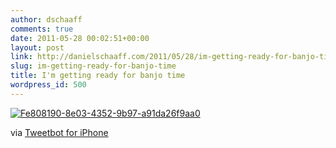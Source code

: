 ```yaml
---
author: dschaaff
comments: true
date: 2011-05-28 00:02:51+00:00
layout: post
link: http://danielschaaff.com/2011/05/28/im-getting-ready-for-banjo-time/
slug: im-getting-ready-for-banjo-time
title: I'm getting ready for banjo time
wordpress_id: 500
---
```


[![Fe808190-8e03-4352-9b97-a91da26f9aa0](http://posterous.com/getfile/files.posterous.com/danielschaaff/fvgarmtsCyuJkHzoBpCclrIpeDazwfytrzxIFFDFDEvaqJuwkGawvrCJnpzb/FE808190-8E03-4352-9B97-A91DA26F9AA0.jpeg.scaled500.jpg)](http://posterous.com/getfile/files.posterous.com/danielschaaff/fvgarmtsCyuJkHzoBpCclrIpeDazwfytrzxIFFDFDEvaqJuwkGawvrCJnpzb/FE808190-8E03-4352-9B97-A91DA26F9AA0.jpeg.scaled1000.jpg)

  

via [Tweetbot for iPhone](http://tapbots.com/tweetbot)
